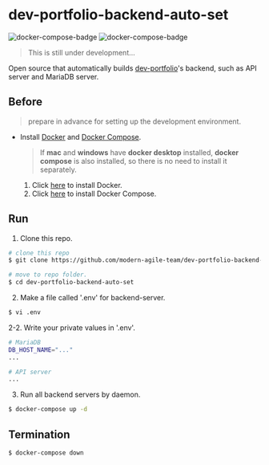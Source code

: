 # dev-portfolio-backend-auto-set

![docker-compose-badge](https://img.shields.io/badge/Docker_Compose-red)
![docker-compose-badge](https://img.shields.io/badge/TypeScript-blue)

> This is still under development...

Open source that automatically builds [dev-portfolio](https://github.com/modern-agile-team/dev-portfolio)'s backend, such as API server and MariaDB server.

## Before

> prepare in advance for setting up the development environment.

- Install [Docker](https://docs.docker.com/get-docker/) and [Docker Compose](https://docs.docker.com/compose/install/).
  > If **mac** and **windows** have **docker desktop** installed, **docker compose** is also installed, so there is no need to install it separately.
  1.  Click [here](https://docs.docker.com/get-docker/) to install Docker.
  2.  Click [here](https://docs.docker.com/compose/install/) to install Docker Compose.

## Run

1. Clone this repo.

```bash
# clone this repo
$ git clone https://github.com/modern-agile-team/dev-portfolio-backend-auto-set

# move to repo folder.
$ cd dev-portfolio-backend-auto-set
```

2. Make a file called '.env' for backend-server.

```bash
$ vi .env
```

2-2. Write your private values in '.env'.

```bash
# MariaDB
DB_HOST_NAME="..."
...

# API server
...
```

3. Run all backend servers by daemon.

```bash
$ docker-compose up -d
```

## Termination

```bash
$ docker-compose down
```
